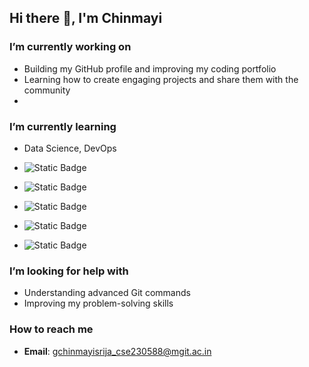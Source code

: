 ## Hi there 👋, I'm Chinmayi  

<!--
**Chinmayi1707/Chinmayi1707** is a ✨ _special_ ✨ repository because its `README.md` (this file) appears on your GitHub profile.
-->
###  I’m currently working on  
- Building my GitHub profile and improving my coding portfolio  
- Learning how to create engaging projects and share them with the community
- 
###  I’m currently learning  
- Data Science, DevOps
- ![Static Badge](https://img.shields.io/badge/Beginer-orange?style=flat-square&logo=html5&logoColor=orange&logoSize=auto&label=html&labelColor=grey)
 - ![Static Badge](https://img.shields.io/badge/Pro-blue?style=social&logo=html5&logoColor=blue&logoSize=auto&label=CSS&labelColor=white)
- ![Static Badge](https://img.shields.io/badge/Js-cream?style=flat&logo=javascript&logoColor=black&logoSize=auto&label=Java%20Script&labelColor=white)


- ![Static Badge](https://img.shields.io/badge/commands-blue?style=social&logo=github&logoColor=black&logoSize=auto&label=Git%20Hub&labelColor=white)
-  ![Static Badge](https://img.shields.io/badge/beginner-yellow?style=flat&logo=Java&logoColor=green&logoSize=auto&label=Java&labelColor=black&color=blue)

###  I’m looking for help with  
- Understanding advanced Git commands  
- Improving my problem-solving skills  

###  How to reach me  
- **Email**: gchinmayisrija_cse230588@mgit.ac.in  
